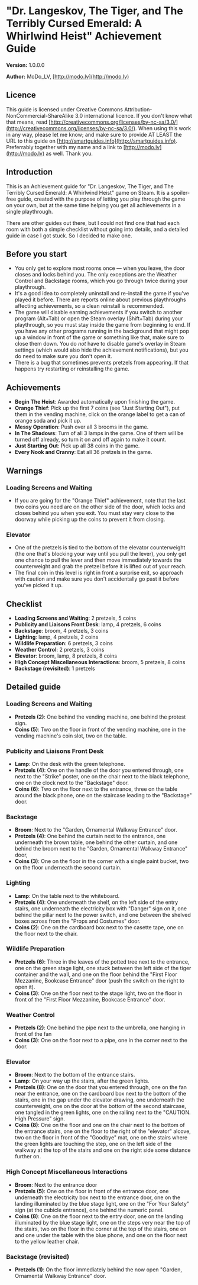 # "Dr. Langeskov, The Tiger, and The Terribly Cursed Emerald: A Whirlwind Heist" Achievement Guide

**Version:** 1.0.0.0

**Author:** MoDo_LV, [http://modo.lv](http://modo.lv)

## Licence

This guide is licensed under Creative Commons Attribution-NonCommercial-ShareAlike 3.0 international licence. If you don't know what that means, read [http://creativecommons.org/licenses/by-nc-sa/3.0/](http://creativecommons.org/licenses/by-nc-sa/3.0/). When using this work in any way, please let me know; and make sure to provide AT LEAST the URL to this guide on [http://smartguides.info](http://smartguides.info). Preferrably together with my name and a link to [http://modo.lv](http://modo.lv) as well. Thank you.


## Introduction

This is an Achievement guide for "Dr. Langeskov, The Tiger, and The Terribly Cursed Emerald: A Whirlwind Heist" game on Steam. It is a spoiler-free guide, created with the purpose of letting you play through the game on your own, but at the same time helping you get all achievements in a single playthrough.

There are other guides out there, but I could not find one that had each room with both a simple checklist without going into details, and a detailed guide in case I got stuck. So I decided to make one.



## Before you start

* You only get to explore most rooms once — when you leave, the door closes and locks behind you. The only exceptions are the Weather Control and Backstage rooms, which you go through twice during your playthrough.
* It's a good idea to completely uninstall and re-install the game if you've played it before. There are reports online about previous playthroughs affecting achievements, so a clean reinstall is recommended.
* The game will disable earning achievements if you switch to another program (Alt+Tab) or open the Steam overlay (Shift+Tab) during your playthrough, so you must stay inside the game from beginning to end. If you have any other programs running in the background that might pop up a window in front of the game or something like that, make sure to close them down. You do *not* have to disable game's overlay in Steam settings (which would also hide the achievement notifications), but you do need to make sure you don't open it.
* There is a bug that sometimes prevents pretzels from appearing. If that happens try restarting or reinstalling the game.


## Achievements

* **Begin The Heist**: Awarded automatically upon finishing the game.
* **Orange Thief**: Pick up the first 7 coins (see "Just Starting Out"), put them in the vending machine, click on the orange label to get a can of orange soda and pick it up.
* **Messy Operation**: Push over all 3 brooms in the game.
* **In The Shadows**: Turn of all 3 lamps in the game. One of them will be turned off already, so turn it on and off again to make it count.
* **Just Starting Out**: Pick up all 38 coins in the game.
* **Every Nook and Cranny**: Eat all 36 pretzels in the game.


## Warnings


### Loading Screens and Waiting

* If you are going for the "Orange Thief" achievement, note that the last two coins you need are on the other side of the door, which locks and closes behind you when you exit. You must stay very close to the doorway while picking up the coins to prevent it from closing.

### Elevator

* One of the pretzels is tied to the bottom of the elevator counterweight (the one that's blocking your way until you pull the lever), you only get one chance to pull the lever and then move immediately towards the counterweight and grab the pretzel before it is lifted out of your reach.
* The final coin in this level is right in front a surprise exit, so approach with caution and make sure you don't accidentally go past it before you've picked it up.


## Checklist

* **Loading Screens and Waiting**: 2 pretzels, 5 coins
* **Publicity and Liaisons Front Desk**: lamp, 4 pretzels, 6 coins
* **Backstage**: broom, 4 pretzels, 3 coins
* **Lighting**: lamp, 4 pretzels, 2 coins
* **Wildlife Preparation**: 6 pretzels, 3 coins
* **Weather Control**: 2 pretzels, 3 coins
* **Elevator**: broom, lamp, 8 pretzels, 8 coins
* **High Concept Miscellaneous Interactions**: broom, 5 pretzels, 8 coins
* **Backstage (revisited)**: 1 pretzels


## Detailed guide


### Loading Screens and Waiting
* **Pretzels (2)**: One behind the vending machine, one behind the protest sign.
* **Coins (5)**: Two on the floor in front of the vending machine, one in the vending machine's coin slot, two on the table.

### Publicity and Liaisons Front Desk
* **Lamp**: On the desk with the green telephone.
* **Pretzels (4)**: One on the handle of the door you entered through, one next to the "Strike" poster, one on the chair next to the black telephone, one on the clock next to the "Backstage" door.
* **Coins (6)**: Two on the floor next to the entrance, three on the table around the black phone, one on the staircase leading to the "Backstage" door.

### Backstage
* **Broom**: Next to the "Garden, Ornamental Walkway Entrance" door.
* **Pretzels (4)**: One behind the curtain next to the entrance, one underneath the brown table, one behind the other curtain, and one behind the broom next to the "Garden, Ornamental Walkway Entrance" door, 
* **Coins (3)**: One on the floor in the corner with a single paint bucket, two on the floor underneath the second curtain.

### Lighting
* **Lamp**: On the table next to the whiteboard.
* **Pretzels (4)**: One underneath the shelf, on the left side of the entry stairs, one underneath the electricity box with "Danger" sign on it, one behind the pillar next to the power switch, and one between the shelved boxes across from the "Props and Costumes" door.
* **Coins (2)**: One on the cardboard box next to the casette tape, one on the floor next to the chair.

### Wildlife Preparation
* **Pretzels (6)**: Three in the leaves of the potted tree next to the entrance, one on the green stage light, one stuck between the left side of the tiger container and the wall, and one on the floor behind the "First Floor Mezzanine, Bookcase Entrance" door (push the switch on the right to open it).
* **Coins (3)**: One on the floor next to the stage light, two on the floor in front of the "First Floor Mezzanine, Bookcase Entrance" door.

### Weather Control
* **Pretzels (2)**: One behind the pipe next to the umbrella, one hanging in front of the fan
* **Coins (3)**: One on the floor next to a pipe, one in the corner next to the door.

### Elevator
* **Broom**: Next to the bottom of the entrance stairs.
* **Lamp**: On your way up the stairs, after the green lights.
* **Pretzels (8)**: One on the door that you entered through, one on the fan near the entrance, one on the cardboard box next to the bottom of the stairs, one in the gap under the elevator drawing, one underneath the counterweight, one on the door at the bottom of the second staircase, one tangled in the green lights, one on the railing next to the "CAUTION. High Pressure" sign.
* **Coins (8)**: One on the floor and one on the chair next to the bottom of the entrance stairs, one on the floor to the right of the "elevator" alcove, two on the floor in front of the "Goodbye" mat, one on the stairs where the green lights are touching the step, one on the left side of the walkway at the top of the stairs and one on the right side some distance further on.

### High Concept Miscellaneous Interactions
* **Broom**: Next to the entrance door
* **Pretzels (5)**: One on the floor in front of the entrance door, one underneath the electricity box next to the entrance door, one on the landing illuminated by the blue stage light, one on the "For Your Safety" sign (at the cubicle entrance), one behind the numeric panel.
* **Coins (8)**: One on the floor next to the entry door, one on the landing illuminated by the blue stage light, one on the steps very near the top of the stairs, two on the floor in the corner at the top of the stairs, one on and one under the table with the blue phone, and one on the floor next to the yellow leather chair.

### Backstage (revisited)
* **Pretzels (1)**: On the floor immediately behind the now open "Garden, Ornamental Walkway Entrance" door.

